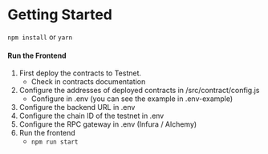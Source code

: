# Getting Started

`npm install`
or
`yarn`

#### Run the Frontend

1. First deploy the contracts to Testnet.
    - Check in contracts documentation
2. Configure the addresses of deployed contracts in /src/contract/config.js
    - Configure in .env (you can see the example in .env-example)
3. Configure the backend URL in .env
4. Configure the chain ID of the testnet in .env
5. Configure the RPC gateway in .env (Infura / Alchemy)
6. Run the frontend
    - `npm run start`
